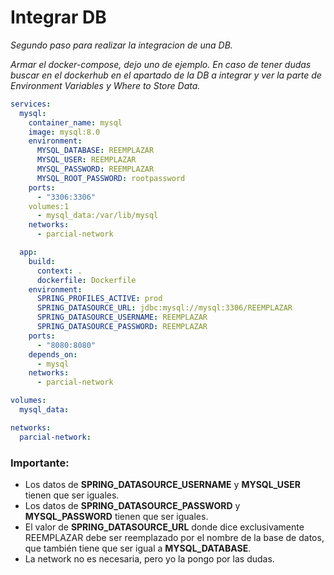 # Integrar DB

<p>
    <em>Segundo paso para realizar la integracion de una DB.</em>
</p>


<em>Armar el docker-compose, dejo uno de ejemplo. En caso de tener dudas buscar en el dockerhub en el apartado de la DB a integrar y ver la parte de Environment Variables y Where to Store Data.</em>
```yml
services:
  mysql:
    container_name: mysql
    image: mysql:8.0
    environment:
      MYSQL_DATABASE: REEMPLAZAR
      MYSQL_USER: REEMPLAZAR
      MYSQL_PASSWORD: REEMPLAZAR
      MYSQL_ROOT_PASSWORD: rootpassword
    ports:
      - "3306:3306"
    volumes:1
      - mysql_data:/var/lib/mysql
    networks:
      - parcial-network

  app:
    build:
      context: .
      dockerfile: Dockerfile
    environment:
      SPRING_PROFILES_ACTIVE: prod
      SPRING_DATASOURCE_URL: jdbc:mysql://mysql:3306/REEMPLAZAR
      SPRING_DATASOURCE_USERNAME: REEMPLAZAR
      SPRING_DATASOURCE_PASSWORD: REEMPLAZAR
    ports:
      - "8080:8080"
    depends_on:
      - mysql
    networks:
      - parcial-network

volumes:
  mysql_data:

networks:
  parcial-network:

```

### Importante:
- Los datos de **SPRING_DATASOURCE_USERNAME** y **MYSQL_USER** tienen que ser iguales.
- Los datos de **SPRING_DATASOURCE_PASSWORD** y **MYSQL_PASSWORD** tienen que ser iguales.
- El valor de **SPRING_DATASOURCE_URL** donde dice exclusivamente REEMPLAZAR debe ser reemplazado por el nombre de la base de datos, que también tiene que ser igual a **MYSQL_DATABASE**.
- La network no es necesaria, pero yo la pongo por las dudas.
